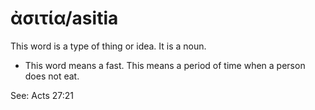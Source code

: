 # ἀσιτία/asitia 
This word is a type of thing or idea. It is a noun. 

* This word means a fast. This means a period of time when a person does not eat.

See: Acts 27:21
